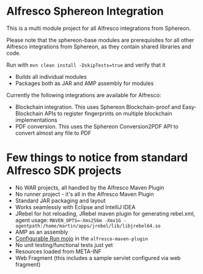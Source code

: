 # Alfresco Sphereon Integration

This is a multi module project for all Alfresco integrations from Sphereon.

Please note that the sphereon-base modules are prerequisites for all other Alfresco integrations from Sphereon, as they contain shared libraries and code.

Run with `mvn clean install -DskipTests=true` and verify that it 

 * Builds all individual modules
 * Packages both as JAR and AMP assembly for modules
 

Currently the following integrations are available for Alfresco:

 * Blockchain integration. This uses Sphereon Blockchain-proof and Easy-Blockchain APIs to register fingerprints on multiple blockchain implementations
 * PDF conversion. This uses the Sphereon Conversion2PDF API to convert almost any file to PDF
 
 
# Few things to notice from standard Alfresco SDK projects

 * No WAR projects, all handled by the Alfresco Maven Plugin 
 * No runner project - it's all in the Alfresco Maven Plugin
 * Standard JAR packaging and layout
 * Works seamlessly with Eclipse and IntelliJ IDEA
 * JRebel for hot reloading, JRebel maven plugin for generating rebel.xml, agent usage: `MAVEN_OPTS=-Xms256m -Xmx1G -agentpath:/home/martin/apps/jrebel/lib/libjrebel64.so`
 * AMP as an assembly
 * [Configurable Run mojo](https://github.com/Alfresco/alfresco-sdk/blob/sdk-3.0/plugins/alfresco-maven-plugin/src/main/java/org/alfresco/maven/plugin/RunMojo.java) in the `alfresco-maven-plugin`
 * No unit testing/functional tests just yet
 * Resources loaded from META-INF
 * Web Fragment (this includes a sample servlet configured via web fragment)
 
   
  
 
